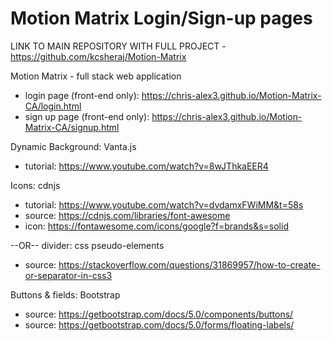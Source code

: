 # Motion Matrix Login/Sign-up pages



LINK TO MAIN REPOSITORY WITH FULL PROJECT - https://github.com/kcsheraj/Motion-Matrix

Motion Matrix - full stack web application
* login page (front-end only): https://chris-alex3.github.io/Motion-Matrix-CA/login.html
* sign up page (front-end only): https://chris-alex3.github.io/Motion-Matrix-CA/signup.html

Dynamic Background: Vanta.js
* tutorial: https://www.youtube.com/watch?v=8wJThkaEER4 

Icons: cdnjs
* tutorial: https://www.youtube.com/watch?v=dvdamxFWiMM&t=58s
* source: https://cdnjs.com/libraries/font-awesome
* icon: https://fontawesome.com/icons/google?f=brands&s=solid 

--OR-- divider: css pseudo-elements
* source: https://stackoverflow.com/questions/31869957/how-to-create-or-separator-in-css3

Buttons & fields: Bootstrap
* source: https://getbootstrap.com/docs/5.0/components/buttons/
* source: https://getbootstrap.com/docs/5.0/forms/floating-labels/
